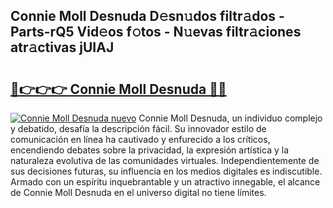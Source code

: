 ## Connie Moll Desnuda D𝚎sn𝚞dos filtr𝚊dos - Parts-rQ5 Vid𝚎os f𝚘tos - N𝚞evas filtr𝚊ciones atr𝚊ctivas jUIAJ

# <h2><a href="http://mb1r05o.tromn.icu/?c=Connie+Moll+Desnuda">🔗👉👉👉 Connie Moll Desnuda 🔗🔗</a></h2>

[![Connie Moll Desnuda nuevo](https://i.imgur.com/pEAQMta.gif)](http://mb1r05o.tromn.icu/?c=Connie+Moll+Desnuda)
Connie Moll Desnuda, un individuo complejo y debatido, desafía la descripción fácil. Su innovador estilo de comunicación en línea ha cautivado y enfurecido a los críticos, encendiendo debates sobre la privacidad, la expresión artística y la naturaleza evolutiva de las comunidades virtuales. Independientemente de sus decisiones futuras, su influencia en los medios digitales es indiscutible. Armado con un espíritu inquebrantable y un atractivo innegable, el alcance de Connie Moll Desnuda en el universo digital no tiene límites.
